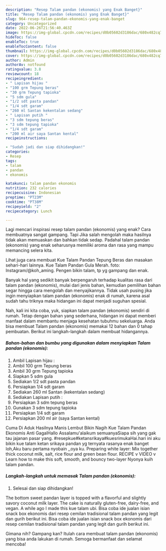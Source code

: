 ```yaml
---
description: "Resep Talam pandan (ekonomis) yang Enak Banget}"
title: "Resep Talam pandan (ekonomis) yang Enak Banget}"
slug: 964-resep-talam-pandan-ekonomis-yang-enak-banget
category: Uncategorized
date: 2022-06-26T21:56:40.463Z
image: https://img-global.cpcdn.com/recipes/d0b05602d3186dac/680x482cq70/talam-pandan-ekonomis-foto-resep-utama.jpg
hideToc: false
enableToc: true
enableTocContent: false
thumbnail: https://img-global.cpcdn.com/recipes/d0b05602d3186dac/680x482cq70/talam-pandan-ekonomis-foto-resep-utama.jpg
cover: https://img-global.cpcdn.com/recipes/d0b05602d3186dac/680x482cq70/talam-pandan-ekonomis-foto-resep-utama.jpg
author: Admin
authorAv: notfound
ratingvalue: 3.8
reviewcount: 18
recipeingredient:
- " Lapisan hijau "
- "100 grm Tepung beras"
- "30 grm Tepung tapioka"
- "5 sdm gula"
- "1/2 sdt pasta pandan"
- "1/4 sdt garam"
- "260 ml Santan kekentalan sedang"
- " Lapisan putih "
- "3 sdm tepung beras"
- "3 sdm tepung tapioka"
- "1/4 sdt garam"
- "200 ml air saya Santan kental"
recipeinstructions:

- "Sudah jadi dan siap dihidangkan!"
categories:
- Resep
tags:
- talam
- pandan
- ekonomis

katakunci: talam pandan ekonomis 
nutrition: 232 calories
recipecuisine: Indonesian
preptime: "PT23M"
cooktime: "PT38M"
recipeyield: "2"
recipecategory: Lunch

---
```



Lagi mencari inspirasi resep talam pandan (ekonomis) yang enak? Cara membuatnya sangat gampang. Tapi Jika salah mengolah maka hasilnya tidak akan memuaskan dan bahkan tidak sedap. Padahal talam pandan (ekonomis) yang enak seharusnya memiliki aroma dan rasa yang mampu memancing selera kita.


Lihat juga cara membuat Kue Talam Pandan Tepung Beras dan masakan sehari-hari lainnya. Kue Talam Pandan Gula Merah. foto: Instagram/@koh_aming. Pengen bikin talam, tp yg gampang dan enak.

Banyak hal yang sedikit banyak berpengaruh terhadap kualitas rasa dari talam pandan (ekonomis), mulai dari jenis bahan, kemudian pemilihan bahan segar hingga cara mengolah dan menyajikannya. Tidak usah pusing jika ingin menyiapkan talam pandan (ekonomis) enak di rumah, karena asal sudah tahu triknya maka hidangan ini dapat menjadi suguhan spesial.


Nah, kali ini kita coba, yuk, siapkan talam pandan (ekonomis) sendiri di rumah. Tetap dengan bahan yang sederhana, hidangan ini dapat memberi manfaat dalam membantu menjaga kesehatan tubuhmu sekeluarga. Anda bisa membuat Talam pandan (ekonomis) memakai 12 bahan dan 0 tahap pembuatan. Berikut ini langkah-langkah dalam membuat hidangannya.

<!--inarticleads1-->

##### Bahan-bahan dan bumbu yang digunakan dalam menyiapkan Talam pandan (ekonomis):

1. Ambil  Lapisan hijau :
1. Ambil 100 grm Tepung beras
1. Ambil 30 grm Tepung tapioka
1. Siapkan 5 sdm gula
1. Sediakan 1/2 sdt pasta pandan
1. Persiapkan 1/4 sdt garam
1. Sediakan 260 ml Santan (kekentalan sedang)
1. Sediakan  Lapisan putih :
1. Persiapkan 3 sdm tepung beras
1. Gunakan 3 sdm tepung tapioka
1. Persiapkan 1/4 sdt garam
1. Persiapkan 200 ml air (saya Santan kental)


Cuma Di Aduk Hasilnya Manis Lembut Bikin Nagih Kue Talam Pandan Ekonomis Anti GagalHallo Assalamu&#39;alaikum semuanyaSiapa sih yang gak tau jajanan pasar yang. #resepkue#ketansrikaya#kuesrimukaHai.hari ini aku bikin kue talam ketan srikaya pandan yg ternyata rasanya enak banget loh,Aku baru pertama nyobain ,,oya ku. Preparing white layer: Mix together thick coconut milk, salt, rice flour and green bean flour. RECIPE v VIDEO v Learn how to make this soft, smooth, and bouncy two-layer Nyonya kuih talam pandan. 

<!--inarticleads2-->

##### Langkah-langkah untuk memasak Talam pandan (ekonomis):


1. Selesai dan siap dihidangkan!

The bottom sweet pandan layer is topped with a flavorful and slightly savory coconut milk layer. The cake is naturally gluten-free, dairy-free, and vegan. A while ago I made this kue talam ubi. Bisa coba ide jualan isian snack box ekonomis dari resep cemilan tradisional talam pandan yang legit dan gurih berikut ini. Bisa coba ide jualan isian snack box ekonomis dari resep cemilan tradisional talam pandan yang legit dan gurih berikut ini. 

Gimana nih? Gampang kan? Itulah cara membuat talam pandan (ekonomis) yang bisa anda lakukan di rumah. Semoga bermanfaat dan selamat mencoba!
